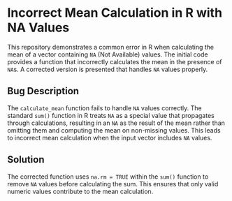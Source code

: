 # Incorrect Mean Calculation in R with NA Values

This repository demonstrates a common error in R when calculating the mean of a vector containing `NA` (Not Available) values. The initial code provides a function that incorrectly calculates the mean in the presence of `NA`s. A corrected version is presented that handles `NA` values properly.

## Bug Description
The `calculate_mean` function fails to handle `NA` values correctly.  The standard `sum()` function in R treats `NA` as a special value that propagates through calculations, resulting in an `NA` as the result of the mean rather than omitting them and computing the mean on non-missing values. This leads to incorrect mean calculation when the input vector includes `NA` values.

## Solution
The corrected function uses `na.rm = TRUE` within the `sum()` function to remove `NA` values before calculating the sum. This ensures that only valid numeric values contribute to the mean calculation.